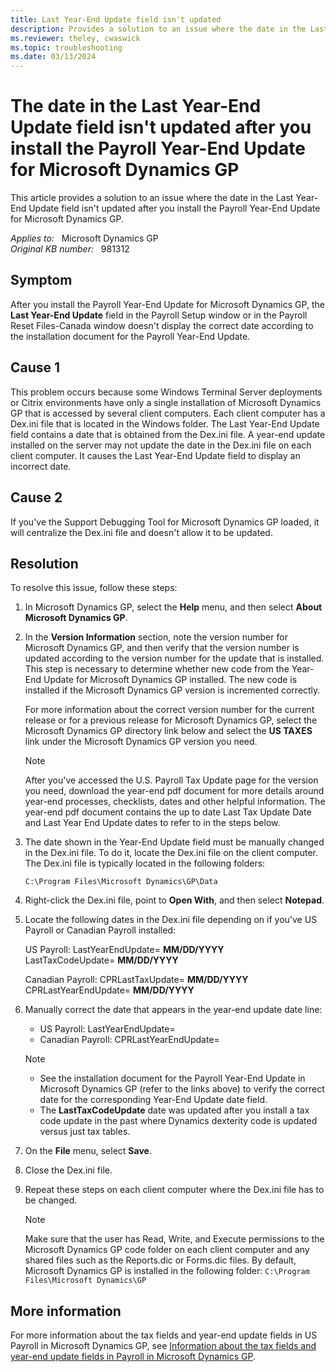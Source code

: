 ```yaml
---
title: Last Year-End Update field isn't updated
description: Provides a solution to an issue where the date in the Last Year-End Update field isn't updated after you install the Payroll Year-End Update for Microsoft Dynamics GP.
ms.reviewer: theley, cwaswick
ms.topic: troubleshooting
ms.date: 03/13/2024
---
```

# The date in the Last Year-End Update field isn't updated after you install the Payroll Year-End Update for Microsoft Dynamics GP

This article provides a solution to an issue where the date in the Last Year-End Update field isn't updated after you install the Payroll Year-End Update for Microsoft Dynamics GP.

_Applies to:_ &nbsp; Microsoft Dynamics GP  
_Original KB number:_ &nbsp; 981312

## Symptom

After you install the Payroll Year-End Update for Microsoft Dynamics GP, the **Last Year-End Update** field in the Payroll Setup window or in the Payroll Reset Files-Canada window doesn't display the correct date according to the installation document for the Payroll Year-End Update.

## Cause 1

This problem occurs because some Windows Terminal Server deployments or Citrix environments have only a single installation of Microsoft Dynamics GP that is accessed by several client computers. Each client computer has a Dex.ini file that is located in the Windows folder. The Last Year-End Update field contains a date that is obtained from the Dex.ini file. A year-end update installed on the server may not update the date in the Dex.ini file on each client computer. It causes the Last Year-End Update field to display an incorrect date.

## Cause 2

If you've the Support Debugging Tool for Microsoft Dynamics GP loaded, it will centralize the Dex.ini file and doesn't allow it to be updated.

## Resolution

To resolve this issue, follow these steps:

1. In Microsoft Dynamics GP, select the **Help** menu, and then select **About Microsoft Dynamics GP**.
2. In the **Version Information** section, note the version number for Microsoft Dynamics GP, and then verify that the version number is updated according to the version number for the update that is installed. This step is necessary to determine whether new code from the Year-End Update for Microsoft Dynamics GP installed. The new code is installed if the Microsoft Dynamics GP version is incremented correctly.

    For more information about the correct version number for the current release or for a previous release for Microsoft Dynamics GP, select the Microsoft Dynamics GP directory link below and select the **US TAXES** link under the Microsoft Dynamics GP version you need.

    > [!NOTE]
    > After you've accessed the U.S. Payroll Tax Update page for the version you need, download the year-end pdf document for more details around year-end processes, checklists, dates and other helpful information. The year-end pdf document contains the up to date Last Tax Update Date and Last Year End Update dates to refer to in the steps below.

3. The date shown in the Year-End Update field must be manually changed in the Dex.ini file. To do it, locate the Dex.ini file on the client computer. The Dex.ini file is typically located in the following folders:

    `C:\Program Files\Microsoft Dynamics\GP\Data`
4. Right-click the Dex.ini file, point to **Open With**, and then select **Notepad**.
5. Locate the following dates in the Dex.ini file depending on if you've US Payroll or Canadian Payroll installed:

    US Payroll:
    LastYearEndUpdate= **MM/DD/YYYY**  
    LastTaxCodeUpdate= **MM/DD/YYYY**  

    Canadian Payroll:
    CPRLastTaxUpdate= **MM/DD/YYYY**  
    CPRLastYearEndUpdate= **MM/DD/YYYY**  

6. Manually correct the date that appears in the year-end update date line:
   - US Payroll: LastYearEndUpdate=
   - Canadian Payroll: CPRLastYearEndUpdate=

    > [!NOTE]
    >
    > - See the installation document for the Payroll Year-End Update in Microsoft Dynamics GP (refer to the links above) to verify the correct date for the corresponding Year-End Update date field.
    > - The **LastTaxCodeUpdate**  date was updated after you install a tax code update in the past where Dynamics dexterity code is updated versus just tax tables.

7. On the **File** menu, select **Save**.
8. Close the Dex.ini file.
9. Repeat these steps on each client computer where the Dex.ini file has to be changed.
    > [!NOTE]
    > Make sure that the user has Read, Write, and Execute permissions to the Microsoft Dynamics GP code folder on each client computer and any shared files such as the Reports.dic or Forms.dic files. By default, Microsoft Dynamics GP is installed in the following folder: `C:\Program Files\Microsoft Dynamics\GP`

## More information

For more information about the tax fields and year-end update fields in US Payroll in Microsoft Dynamics GP, see
[Information about the tax fields and year-end update fields in Payroll in Microsoft Dynamics GP](https://support.microsoft.com/help/949154).
